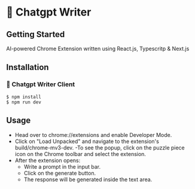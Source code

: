 # 📝 Chatgpt Writer

## Getting Started

AI-powered Chrome Extension written using React.js, Typescritp & Next.js

## Installation

### 📝 Chatgpt Writer Client

```terminal
$ npm install
$ npm run dev
```

## Usage

- Head over to chrome://extensions and enable Developer Mode.
- Click on "Load Unpacked" and navigate to the extension's build/chrome-mv3-dev.
-To see the popup, click on the puzzle piece icon on the Chrome toolbar and select the extension.
- After the extension opens:
    - Write a prompt in the input bar.
    - Click on the generate button.
    - The response will be generated inside the text area.
    
